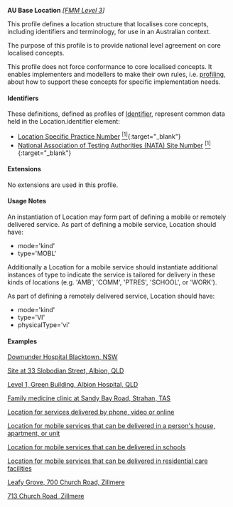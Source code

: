 **AU Base Location** *[[FMM Level 3](guidance.html)]*

This profile defines a location structure that localises core concepts, including identifiers and terminology, for use in an Australian context.

The purpose of this profile is to provide national level agreement on core localised concepts. 

This profile does not force conformance to core localised concepts. It enables implementers and modellers to make their own rules, i.e. [profiling](http://hl7.org/fhir/profiling.html), about how to support these concepts for specific implementation needs.


#### Identifiers
These definitions, defined as profiles of [Identifier](http://hl7.org/fhir/R4/datatypes.html#Identifier), represent common data held in the Location.identifier element:
* [Location Specific Practice Number](StructureDefinition-au-locationspecificpracticenumber.html) [<sup>[1]</sup>](http://ns.electronichealth.net.au/id/location-specific-practice-number/index.html){:target="_blank"}
* [National Association of Testing Authorities (NATA) Site Number](StructureDefinition-au-natasitenumber.html) [<sup>[1]</sup>](http://hl7.org.au/id/nata-site/index.html){:target="_blank"}


#### Extensions
No extensions are used in this profile.


#### Usage Notes
An instantiation of Location may form part of defining a mobile or remotely delivered service. As part of defining a mobile service, Location should have:
* mode='kind'
* type='MOBL'

Additionally a Location for a mobile service should instantiate additional instances of type to indicate the service is tailored for delivery in these kinds of locations (e.g. 'AMB', 'COMM', 'PTRES', 'SCHOOL', or 'WORK').

As part of defining a remotely delivered service, Location should have:
* mode='kind'
* type='VI'
* physicalType='vi'


#### Examples

[Downunder Hospital Blacktown, NSW](Location-example0.html)

[Site at 33 Slobodian Street, Albion, QLD](Location-example1.html)

[Level 1, Green Building, Albion Hospital, QLD](Location-example2.html)

[Family medicine clinic at Sandy Bay Road, Strahan, TAS](Location-example3.html)

[Location for services delivered by phone, video or online](Location-example4.html)

[Location for mobile services that can be delivered in a person's house, apartment, or unit](Location-example5.html)

[Location for mobile services that can be delivered in schools](Location-example6.html)

[Location for mobile services that can be delivered in residential care facilities](Location-example7.html)

[Leafy Grove, 700 Church Road, Zillmere](Location-example8.html)

[713 Church Road, Zillmere](Location-example9.html)